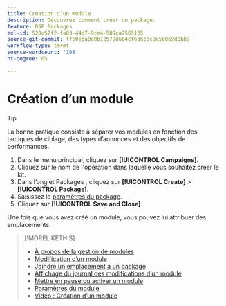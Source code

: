```yaml
---
title: Création d’un module
description: Découvrez comment créer un package.
feature: DSP Packages
exl-id: 528c57f2-fa83-44d7-9ce4-509ca7565135
source-git-commit: ff50eda8d8b12579d664cf636c3c9e56069d8bb9
workflow-type: tm+mt
source-wordcount: '108'
ht-degree: 0%

---
```


# Création d’un module

>[!TIP]
>
>La bonne pratique consiste à séparer vos modules en fonction des tactiques de ciblage, des types d’annonces et des objectifs de performances.

1. Dans le menu principal, cliquez sur **[!UICONTROL Campaigns]**.
1. Cliquez sur le nom de l&#39;opération dans laquelle vous souhaitez créer le kit.
1. Dans l’onglet Packages , cliquez sur **[!UICONTROL Create]** > **[!UICONTROL Package]**.
1. Saisissez le [paramètres du package](package-settings.md).
1. Cliquez sur **[!UICONTROL Save and Close]**.

Une fois que vous avez créé un module, vous pouvez lui attribuer des emplacements.

>[!MORELIKETHIS]
>
>* [À propos de la gestion de modules](package-about.md)
>* [Modification d’un module](package-edit.md)
>* [Joindre un emplacement à un package](package-attach-placement.md)
>* [Affichage du journal des modifications d’un module](package-change-log.md)
>* [Mettre en pause ou activer un module](package-pause-activate.md)
>* [Paramètres du module](package-settings.md)
>* [Vidéo : Création d’un module](https://experienceleague.adobe.com/docs/advertising-learn/tutorials/dsp/package-create.html)

